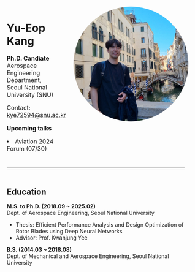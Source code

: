 ---
---

<div style="display: flex; flex-direction: column; align-items: center; width: 100%; text-align: left; padding: 20px; box-sizing: border-box;">
    <!-- Profile Section -->
    <div style="display: flex; justify-content: flex-start; align-items: flex-start; width: 100%; max-width: 800px; margin-bottom: 10px;">
        <div style="flex-grow: 1;">
            <h1>Yu-Eop Kang</h1>
            <span style="font-size:1.1em;"><p><strong>Ph.D. Candiate</strong><br>
            Aerospace Engineering Department,<br>
            Seoul National University (SNU)</p>
            <p>Contact: <a href="mailto:kye72594@snu.ac.kr">kye72594@snu.ac.kr</a></p>
            <p><strong>Upcoming talks</strong>
            <br>
            <li>Aviation 2024 Forum (07/30)</li>
            </p>
        </div>
        <img src="assets/images/profile2.jpg" alt="Yu-Eop Kang" style="border-radius: 50%; width: 300px;  height: auto; margin-left: 20px;">
    </div>
    <hr style="width: 100%; max-width: 800px; margin-bottom: 20px;">
    <!-- Education Section -->
    <div style="width: 100%; max-width: 800px;">
        <h2>Education</h2>
        <p><strong>M.S. to Ph.D. (2018.09 ~ 2025.02)</strong><br> Dept. of Aerospace Engineering, Seoul National University</p>
        <ul>
            <li>Thesis: Efficient Performance Analysis and Design Optimization of Rotor Blades using Deep Neural Networks</li>
            <li>Advisor: Prof. Kwanjung Yee</li>
        </ul>
        <p><strong>B.S. (2014.03 ~ 2018.08)</strong> <br> Dept. of Mechanical and Aerospace Engineering, Seoul National University</p>
    </div>
</div>